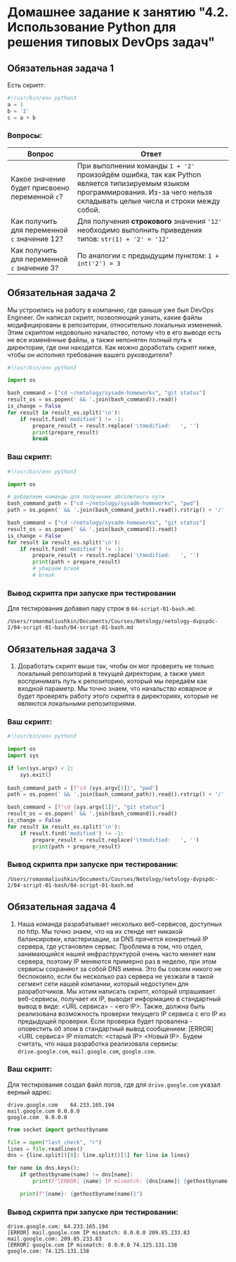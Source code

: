 # Домашнее задание к занятию "4.2. Использование Python для решения типовых DevOps задач"

## Обязательная задача 1

Есть скрипт:
```python
#!/usr/bin/env python3
a = 1
b = '2'
c = a + b
```

### Вопросы:
| Вопрос  | Ответ |
| ------------- | ------------- |
| Какое значение будет присвоено переменной `c`?  | При выполнении команды `1 + '2'` произойдём ошибка, так как Python является типизируемым языком программирования. Из-за чего нельзя складывать целые числа и строки между собой.  |
| Как получить для переменной `c` значение 12?  | Для получения **строкового** значения `'12'` необходимо выполнить приведения типов: `str(1) + '2' = '12'` |
| Как получить для переменной `c` значение 3?  | По аналогии с предыдущим пунктом: `1 + int('2') = 3` |

## Обязательная задача 2
Мы устроились на работу в компанию, где раньше уже был DevOps Engineer. Он написал скрипт, позволяющий узнать, какие файлы модифицированы в репозитории, относительно локальных изменений. Этим скриптом недовольно начальство, потому что в его выводе есть не все изменённые файлы, а также непонятен полный путь к директории, где они находятся. Как можно доработать скрипт ниже, чтобы он исполнял требования вашего руководителя?

```python
#!/usr/bin/env python3

import os

bash_command = ["cd ~/netology/sysadm-homeworks", "git status"]
result_os = os.popen(' && '.join(bash_command)).read()
is_change = False
for result in result_os.split('\n'):
    if result.find('modified') != -1:
        prepare_result = result.replace('\tmodified:   ', '')
        print(prepare_result)
        break
```

### Ваш скрипт:
```python
#!/usr/bin/env python3

import os

# добавляем команды для получения абсолютного пути 
bash_command_path = ["cd ~/netology/sysadm-homeworks", "pwd"]
path = os.popen(' && '.join(bash_command_path)).read().rstrip() + '/'

bash_command = ["cd ~/netology/sysadm-homeworks", "git status"]
result_os = os.popen(' && '.join(bash_command)).read()
is_change = False
for result in result_os.split('\n'):
    if result.find('modified') != -1:
        prepare_result = result.replace('\tmodified:   ', '')
        print(path + prepare_result)
        # убираем break
        # break 
```

### Вывод скрипта при запуске при тестировании

Для тестирования добавил пару строк в `04-script-01-bash.md`.

```
/Users/romanmaliushkin/Documents/Courses/Netology/netology-dvpspdc-2/04-script-01-bash/04-script-01-bash.md
```

## Обязательная задача 3
1. Доработать скрипт выше так, чтобы он мог проверять не только локальный репозиторий в текущей директории, а также умел воспринимать путь к репозиторию, который мы передаём как входной параметр. Мы точно знаем, что начальство коварное и будет проверять работу этого скрипта в директориях, которые не являются локальными репозиториями.

### Ваш скрипт:
```python
#!/usr/bin/env python3

import os
import sys

if len(sys.argv) < 2:
    sys.exit()
    
bash_command_path = [f"cd {sys.argv[1]}", "pwd"]
path = os.popen(' && '.join(bash_command_path)).read().rstrip() + '/'

bash_command = [f"cd {sys.argv[1]}", "git status"]
result_os = os.popen(' && '.join(bash_command)).read()
is_change = False
for result in result_os.split('\n'):
    if result.find('modified') != -1:
        prepare_result = result.replace('\tmodified:   ', '')
        print(path + prepare_result)
```

### Вывод скрипта при запуске при тестировании:
```
/Users/romanmaliushkin/Documents/Courses/Netology/netology-dvpspdc-2/04-script-01-bash/04-script-01-bash.md
```

## Обязательная задача 4
1. Наша команда разрабатывает несколько веб-сервисов, доступных по http. Мы точно знаем, что на их стенде нет никакой балансировки, кластеризации, за DNS прячется конкретный IP сервера, где установлен сервис. Проблема в том, что отдел, занимающийся нашей инфраструктурой очень часто меняет нам сервера, поэтому IP меняются примерно раз в неделю, при этом сервисы сохраняют за собой DNS имена. Это бы совсем никого не беспокоило, если бы несколько раз сервера не уезжали в такой сегмент сети нашей компании, который недоступен для разработчиков. Мы хотим написать скрипт, который опрашивает веб-сервисы, получает их IP, выводит информацию в стандартный вывод в виде: <URL сервиса> - <его IP>. Также, должна быть реализована возможность проверки текущего IP сервиса c его IP из предыдущей проверки. Если проверка будет провалена - оповестить об этом в стандартный вывод сообщением: [ERROR] <URL сервиса> IP mismatch: <старый IP> <Новый IP>. Будем считать, что наша разработка реализовала сервисы: `drive.google.com`, `mail.google.com`, `google.com`.

### Ваш скрипт:

Для тестирования создал файл логов, где для `drive.google.com` указал верный адрес:

```
drive.google.com    64.233.165.194
mail.google.com 0.0.0.0
google.com  0.0.0.0
```

```python
from socket import gethostbyname

file = open("last_check", "r")
lines = file.readlines()
dns = {line.split()[0]: line.split()[1] for line in lines}

for name in dns.keys():
    if gethostbyname(name) != dns[name]:
        print(f"[ERROR] {name} IP mismatch: {dns[name]} {gethostbyname(name)}")

    print(f"{name}: {gethostbyname(name)}")
```

### Вывод скрипта при запуске при тестировании:

```http request
drive.google.com: 64.233.165.194
[ERROR] mail.google.com IP mismatch: 0.0.0.0 209.85.233.83
mail.google.com: 209.85.233.83
[ERROR] google.com IP mismatch: 0.0.0.0 74.125.131.138
google.com: 74.125.131.138
```
